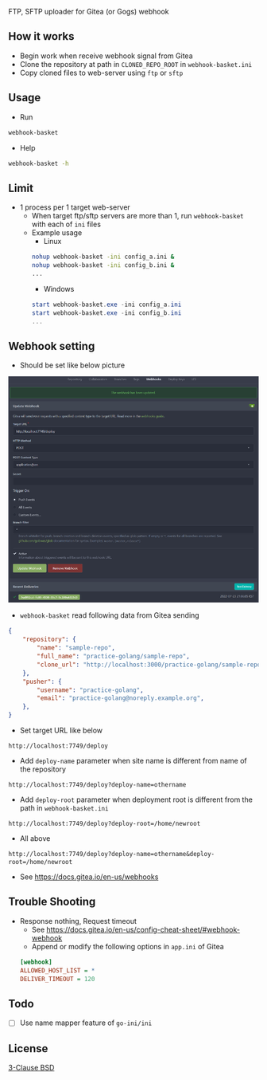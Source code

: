 FTP, SFTP uploader for Gitea (or Gogs) webhook

## How it works
* Begin work when receive webhook signal from Gitea
* Clone the repository at path in `CLONED_REPO_ROOT` in `webhook-basket.ini`
* Copy cloned files to web-server using `ftp` or `sftp`

## Usage
* Run
```sh
webhook-basket
```
* Help
```sh
webhook-basket -h
```

## Limit
* 1 process per 1 target web-server
    * When target ftp/sftp servers are more than 1, run `webhook-basket` with each of `ini` files
    * Example usage
        * Linux
        ```sh
        nohup webhook-basket -ini config_a.ini &
        nohup webhook-basket -ini config_b.ini &
        ...
        ```
        * Windows
        ```powershell
        start webhook-basket.exe -ini config_a.ini
        start webhook-basket.exe -ini config_b.ini
        ...
        ```


## Webhook setting
* Should be set like below picture

![gitea](/doc/gitea.png)

* `webhook-basket` read following data from Gitea sending
```json
{
    "repository": {
        "name": "sample-repo",
        "full_name": "practice-golang/sample-repo",
        "clone_url": "http://localhost:3000/practice-golang/sample-repo.git",
    },
    "pusher": {
        "username": "practice-golang",
        "email": "practice-golang@noreply.example.org",
    },
}
```

* Set target URL like below
```
http://localhost:7749/deploy
```

* Add `deploy-name` parameter when site name is different from name of the repository
```
http://localhost:7749/deploy?deploy-name=othername
```
* Add `deploy-root` parameter when deployment root is different from the path in `webhook-basket.ini`
```
http://localhost:7749/deploy?deploy-root=/home/newroot
```
* All above
```
http://localhost:7749/deploy?deploy-name=othername&deploy-root=/home/newroot
```
* See https://docs.gitea.io/en-us/webhooks


## Trouble Shooting
* Response nothing, Request timeout
    * See https://docs.gitea.io/en-us/config-cheat-sheet/#webhook-webhook
    * Append or modify the following options in `app.ini` of Gitea
    ```ini
    [webhook]
    ALLOWED_HOST_LIST = *
    DELIVER_TIMEOUT = 120
    ```


## Todo
* [ ] Use name mapper feature of `go-ini/ini`


## License

[3-Clause BSD](https://opensource.org/licenses/BSD-3-Clause)
